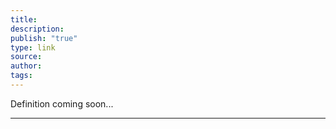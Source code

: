 ```yaml
---
title: 
description: 
publish: "true"
type: link
source: 
author: 
tags:
---
```


Definition coming soon...

---

